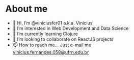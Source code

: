 # About me
- 👋 Hi, I’m @viniciusfer01 a.k.a. Vinicius
- 👀 I’m interested in Web Development and Data Science
- 🌱 I’m currently learning Clojure
- 💞️ I’m looking to collaborate on ReactJS projects
- 📫 How to reach me... Just e-mail me vinicius.fernandes.058@ufrn.edu.br

<!---
viniciusfer01/viniciusfer01 is a ✨ special ✨ repository because its `README.md` (this file) appears on your GitHub profile.
You can click the Preview link to take a look at your changes.
--->
